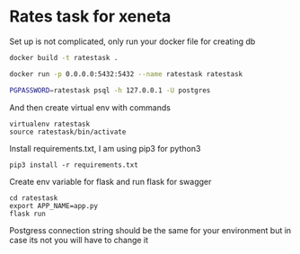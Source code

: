 # Rates task for xeneta

Set up is not complicated, only run your docker file for creating db

```bash
docker build -t ratestask .
```

```bash
docker run -p 0.0.0.0:5432:5432 --name ratestask ratestask
```

```bash
PGPASSWORD=ratestask psql -h 127.0.0.1 -U postgres
```

And then create virtual env with commands

``` shell
virtualenv ratestask
source ratestask/bin/activate
```
Install requirements.txt, I am using pip3 for python3

``` shell
pip3 install -r requirements.txt
```

Create env variable for flask and run flask for swagger

``` shell
cd ratestask
export APP_NAME=app.py
flask run
```

Postgress connection string should be the same for your environment but in case its not you will have to change it